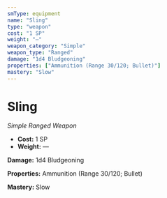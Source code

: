 ```yaml
---
smType: equipment
name: "Sling"
type: "weapon"
cost: "1 SP"
weight: "—"
weapon_category: "Simple"
weapon_type: "Ranged"
damage: "1d4 Bludgeoning"
properties: ["Ammunition (Range 30/120; Bullet)"]
mastery: "Slow"
---
```


# Sling
*Simple Ranged Weapon*

- **Cost:** 1 SP
- **Weight:** —

**Damage:** 1d4 Bludgeoning

**Properties:** Ammunition (Range 30/120; Bullet)

**Mastery:** Slow
